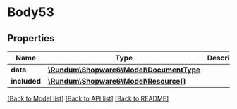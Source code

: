 # Body53

## Properties
Name | Type | Description | Notes
------------ | ------------- | ------------- | -------------
**data** | [**\Rundum\Shopware6\Model\DocumentType**](DocumentType.md) |  | [optional] 
**included** | [**\Rundum\Shopware6\Model\Resource[]**](Resource.md) |  | [optional] 

[[Back to Model list]](../../README.md#documentation-for-models) [[Back to API list]](../../README.md#documentation-for-api-endpoints) [[Back to README]](../../README.md)


